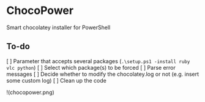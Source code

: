 # ChocoPower
Smart chocolatey installer for PowerShell

## To-do
[ ] Parameter that accepts several packages (`.\setup.ps1 -install ruby vlc python`)
[ ] Select which package(s) to be forced
[ ] Parse error messages
[ ] Decide whether to modify the chocolatey.log or not (e.g. insert some custom log)
[ ] Clean up the code

!(chocopower.png)
